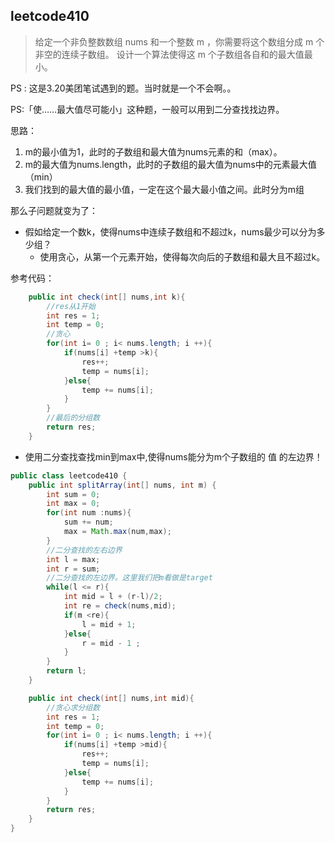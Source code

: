 ## leetcode410

> 给定一个非负整数数组 nums 和一个整数 m ，你需要将这个数组分成 m 个非空的连续子数组。 设计一个算法使得这 m 个子数组各自和的最大值最小。

PS : 这是3.20美团笔试遇到的题。当时就是一个不会啊。。

PS:「使……最大值尽可能小」这种题，一般可以用到二分查找找边界。

思路： 
1. m的最小值为1，此时的子数组和最大值为nums元素的和（max）。
2. m的最大值为nums.length，此时的子数组的最大值为nums中的元素最大值（min）
3. 我们找到的最大值的最小值，一定在这个最大最小值之间。此时分为m组

那么子问题就变为了：
* 假如给定一个数k，使得nums中连续子数组和不超过k，nums最少可以分为多少组？
    * 使用贪心，从第一个元素开始，使得每次向后的子数组和最大且不超过k。
    

参考代码：
```java
    public int check(int[] nums,int k){
        //res从1开始
        int res = 1;
        int temp = 0;
        //贪心
        for(int i= 0 ; i< nums.length; i ++){
            if(nums[i] +temp >k){
                res++;
                temp = nums[i];
            }else{
                temp += nums[i];
            }
        }
        //最后的分组数
        return res;
    }
```
    
* 使用二分查找查找min到max中,使得nums能分为m个子数组的 值 的左边界！

```java
public class leetcode410 {
    public int splitArray(int[] nums, int m) {
        int sum = 0;
        int max = 0;
        for(int num :nums){
            sum += num;
            max = Math.max(num,max);
        }
        //二分查找的左右边界
        int l = max;
        int r = sum;
        //二分查找的左边界。这里我们把m看做是target
        while(l <= r){
            int mid = l + (r-l)/2;
            int re = check(nums,mid);
            if(m <re){
                l = mid + 1;
            }else{
                r = mid - 1 ;
            }
        }
        return l;
    }

    public int check(int[] nums,int mid){
        //贪心求分组数
        int res = 1;
        int temp = 0;
        for(int i= 0 ; i< nums.length; i ++){
            if(nums[i] +temp >mid){
                res++;
                temp = nums[i];
            }else{
                temp += nums[i];
            }
        }
        return res;
    }
}
```